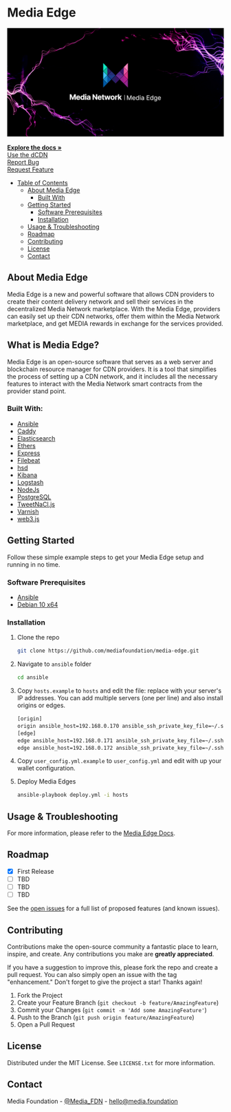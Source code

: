 # Media Edge

![Logo](media-edge.png)

[**Explore the docs »**](https://docs.media.network)  
[Use the dCDN](https://app.media.network)  
[Report Bug](https://github.com/mediafoundation/media-edge/issues)  
[Request Feature](https://github.com/mediafoundation/media-edge/issues)

- [Table of Contents](#table-of-contents)
  * [About Media Edge](#about-media-edge)
    + [Built With](#built-with)
  * [Getting Started](#getting-started)
    + [Software Prerequisites](#software-prerequisites)
    + [Installation](#installation)
  * [Usage & Troubleshooting](#usage--troubleshooting)
  * [Roadmap](#roadmap)
  * [Contributing](#contributing)
  * [License](#license)
  * [Contact](#contact)

## About Media Edge

Media Edge is a new and powerful software that allows CDN providers to create their content delivery network and sell their services in the decentralized Media Network marketplace. With the Media Edge, providers can easily set up their CDN networks, offer them within the Media Network marketplace, and get MEDIA rewards in exchange for the services provided.

## What is Media Edge?

Media Edge is an open-source software that serves as a web server and blockchain resource manager for CDN providers. It is a tool that simplifies the process of setting up a CDN network, and it includes all the necessary features to interact with the Media Network smart contracts from the provider stand point.

### Built With:

* [Ansible](https://www.ansible.com/)
* [Caddy](https://caddyserver.com/)
* [Elasticsearch](https://www.elastic.co/elasticsearch/)
* [Ethers](https://ethers.org/)
* [Express](https://expressjs.com/)
* [Filebeat](https://www.elastic.co/beats/filebeat)
* [hsd](https://github.com/handshake-org/hsd)
* [Kibana](https://www.elastic.co/kibana/)
* [Logstash](https://www.elastic.co/logstash/)
* [NodeJs](https://nodejs.org/)
* [PostgreSQL](https://www.postgresql.org/)
* [TweetNaCl.js](https://tweetnacl.js.org/)
* [Varnish](https://varnish-cache.org/)
* [web3.js](https://web3js.org/#/)

## Getting Started

Follow these simple example steps to get your Media Edge setup and running in no time.

### Software Prerequisites

* [Ansible](https://docs.ansible.com/ansible/latest/installation_guide/intro_installation.html#installing-ansible-on-specific-operating-systems)
* [Debian 10 x64](https://www.debian.org/releases/buster/debian-installer/)

### Installation

1. Clone the repo
   ```sh
   git clone https://github.com/mediafoundation/media-edge.git
   ```

2. Navigate to `ansible` folder
   ```sh
   cd ansible
   ```

4. Copy `hosts.example` to `hosts` and edit the file: replace with your server's IP addresses. You can add multiple servers (one per line) and also install origins or edges.
    ```sh
    [origin]
    origin ansible_host=192.168.0.170 ansible_ssh_private_key_file=~/.ssh/id_rsa ansible_ssh_user=root ansible_port=22
    [edge]
    edge ansible_host=192.168.0.171 ansible_ssh_private_key_file=~/.ssh/id_rsa ansible_ssh_user=root ansible_port=22
    edge ansible_host=192.168.0.172 ansible_ssh_private_key_file=~/.ssh/id_rsa ansible_ssh_user=root ansible_port=22
    ```

5. Copy `user_config.yml.example` to `user_config.yml` and edit with up your wallet configuration.

6. Deploy Media Edges
    ```sh
    ansible-playbook deploy.yml -i hosts
    ```


<!-- USAGE EXAMPLES -->
## Usage & Troubleshooting

For more information, please refer to the [Media Edge Docs](https://docs.media.network/cdn-marketplace-edge).

<!-- ROADMAP -->
## Roadmap

- [X] First Release
- [ ] TBD
- [ ] TBD
- [ ] TBD

See the [open issues](https://github.com/mediafoundation/media-edge/issues) for a full list of proposed features (and known issues).

<!-- CONTRIBUTING -->
## Contributing

Contributions make the open-source community a fantastic place to learn, inspire, and create. Any contributions you make are **greatly appreciated**.

If you have a suggestion to improve this, please fork the repo and create a pull request. You can also simply open an issue with the tag "enhancement."
Don't forget to give the project a star! Thanks again!

1. Fork the Project
2. Create your Feature Branch (`git checkout -b feature/AmazingFeature`)
3. Commit your Changes (`git commit -m 'Add some AmazingFeature'`)
4. Push to the Branch (`git push origin feature/AmazingFeature`)
5. Open a Pull Request

<!-- LICENSE -->
## License

Distributed under the MIT License. See `LICENSE.txt` for more information.

<!-- CONTACT -->
## Contact

Media Foundation - [@Media_FDN](https://twitter.com/Media_FDN) - hello@media.foundation
